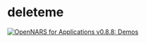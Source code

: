 # deleteme
[![OpenNARS for Applications v0.8.8: Demos](https://img.youtube.com/vi/oyQ250H5owE/0.jpg)](https://www.youtube.com/watch?v=oyQ250H5owE "OpenNARS for Applications v0.8.8: Demos")
